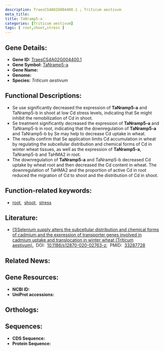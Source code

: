 ```yaml
---
description: TraesCS4A02G004400.1 ; Triticum aestivum
meta_title:
title: TaNramp5-a
categories: [Triticum aestivum]
tags: [ root,shoot,stress ]
---
```


## Gene Details:
- **Gene ID:** [TraesCS4A02G004400.1]()
- **Gene Symbol:** <u>TaNramp5-a</u>
- **Gene Name:** 
- **Genome:** []()
- **Species:** *Triticum aestivum*

## Functional Descriptions:
   - Se use significantly decreased the expression of **TaNramp5-a** and TaNramp5-b in shoot at low Cd stress levels, indicating that Se might inhibit the remobilization of Cd in shoot.
   - Se treatment significantly decreased the expression of **TaNramp5-a** and TaNramp5-b in root, indicating that the downregulation of **TaNramp5-a** and TaNramp5-b by Se may help to decrease Cd uptake in wheat.
   - The results confirm that Se application limits Cd accumulation in wheat by regulating the subcellular distribution and chemical forms of Cd in winter wheat tissues, as well as the expression of **TaNramp5-a**, TaNramp5-b and TaHMA2 in root.
   - The downregulation of **TaNramp5-a** and TaNramp5-b decreased Cd uptake by wheat root and then decreased the Cd content in wheat. The downregulation of TaHMA2 and the proportion of active Cd in root reduced the migration of Cd to shoot and the distribution of Cd in shoot.

## Function-related keywords:
   - [root](/tags/root/),&nbsp;&nbsp;[shoot](/tags/shoot/),&nbsp;&nbsp;[stress](/tags/stress/)

## Literature:
   - [(1)Selenium supply alters the subcellular distribution and chemical forms of cadmium and the expression of transporter genes involved in cadmium uptake and translocation in winter wheat (Triticum aestivum).](https://doi.org/10.1186/s12870-020-02763-z)&nbsp;&nbsp;DOI:&nbsp;&nbsp;[10.1186/s12870-020-02763-z](https://doi.org/10.1186/s12870-020-02763-z);&nbsp;&nbsp;PMID:&nbsp;&nbsp;[33287728](https://pubmed.ncbi.nlm.nih.gov/33287728/)

## Related News:

## Gene Resources:
- **NCBI ID:**  [](https://www.ncbi.nlm.nih.gov/gene/?term=)
- **UniProt accessions:**  [](https://www.uniprot.org/uniprotkb//entry)

## Orthologs:

## Sequences:
- **CDS Sequence:**
- **Protein Sequence:**
